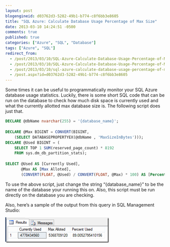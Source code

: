 ```yaml
---
layout: post
blogengineid: d03762d3-5282-49b1-b774-c8f6bb3e8605
title: "SQL Azure: Calculate Database Usage Percentage of Max Size"
date: 2013-03-10 14:24:51 -0500
comments: true
published: true
categories: ["Azure", "SQL", "Database"]
tags: ["Azure", "SQL"]
redirect_from: 
  - /post/2013/03/10/SQL-Azure-Calculate-Database-Usage-Percentage-of-Max-Size.aspx
  - /post/2013/03/10/SQL-Azure-Calculate-Database-Usage-Percentage-of-Max-Size
  - /post/2013/03/10/sql-azure-calculate-database-usage-percentage-of-max-size
  - /post.aspx?id=d03762d3-5282-49b1-b774-c8f6bb3e8605
---
```


Some times it can be useful to programmatically monitor your SQL Azure database usage statistics. Luckily, there is some short SQL code that can be run on the database to check how much disk space is currently used and what the currently allotted max database size is. The following script does just that.  

```sql
DECLARE @dbName nvarchar(255) = '{database_name}';

DECLARE @Max BIGINT = CONVERT(BIGINT,
    (SELECT DATABASEPROPERTYEX(@dbName , 'MaxSizeInBytes')));
DECLARE @Used BIGINT = (
    SELECT TOP 1 SUM(reserved_page_count) * 8192
    FROM sys.dm_db_partition_stats);

SELECT @Used AS [Currently Used],
       @Max AS [Max Alloted],
       (CONVERT(FLOAT, @Used) / CONVERT(FLOAT, @Max) * 100) AS [Percent Used]
```

To use the above script, just change the string “{database_name}” to be the name of the database your running this on. Also, this script must be run directly on the database you are checking.

Also, here’s a sample of the output from this query in SQL Management Studio:

<a href="/files/SQLAzure_CalcDBUsagePercentage.png"><img title="SQLAzure_CalcDBUsagePercentage" style="border-top: 0px; border-right: 0px; background-image: none; border-bottom: 0px; padding-top: 0px; padding-left: 0px; border-left: 0px; display: inline; padding-right: 0px" border="0" alt="SQLAzure_CalcDBUsagePercentage" src="/files/SQLAzure_CalcDBUsagePercentage_thumb.png" width="328" height="81" /></a>
